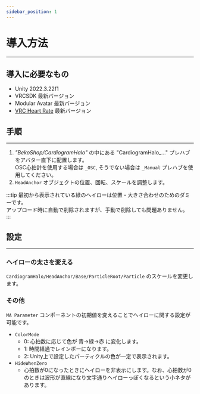 ```yaml
---
sidebar_position: 1
---
```


# 導入方法
---
## 導入に必要なもの
- Unity 2022.3.22f1
- VRCSDK 最新バージョン
- Modular Avatar 最新バージョン
- [VRC Heart Rate](/category/vrc-heart-rate/) 最新バージョン

## 手順
---
1. *"BekoShop/CardiogramHalo"* の中にある "CardiogramHalo_..." プレハブをアバター直下に配置します。  
    OSC心拍計を使用する場合は `_OSC`, そうでない場合は `_Manual` プレハブを使用してください。
1. `HeadAnchor` オブジェクトの位置、回転、スケールを調整します。

:::tip
最初から表示されている緑のヘイローは位置・大きさ合わせのためのダミーです。   
アップロード時に自動で削除されますが、手動で削除しても問題ありません。  
:::

## 設定
---
### ヘイローの太さを変える
`CardiogramHalo/HeadAnchor/Base/ParticleRoot/Particle` のスケールを変更します。

### その他
`MA Parameter` コンポーネントの初期値を変えることでヘイローに関する設定が可能です。
- `ColorMode`
  - 0: 心拍数に応じて色が 青→緑→赤 に変化します。
  - 1: 時間経過でレインボーになります。
  - 2: Unity上で設定したパーティクルの色が一定で表示されます。
- `HideWhenZero`
  - 心拍数が0になったときにヘイローを非表示にします。なお、心拍数が0のときは波形が直線になり文字通りヘイローっぽくなるという小ネタがあります。
